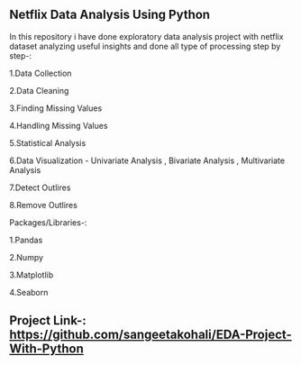 ## Netflix Data Analysis Using Python

In this repository i have done exploratory data analysis project with netflix dataset  analyzing useful insights and done all type of processing step by step-:

1.Data Collection

2.Data Cleaning

3.Finding Missing Values

4.Handling Missing Values

5.Statistical Analysis

6.Data Visualization - Univariate Analysis , Bivariate Analysis , Multivariate Analysis

7.Detect Outlires

8.Remove Outlires


Packages/Libraries-:

1.Pandas

2.Numpy

3.Matplotlib

4.Seaborn

## Project Link-: https://github.com/sangeetakohali/EDA-Project-With-Python




